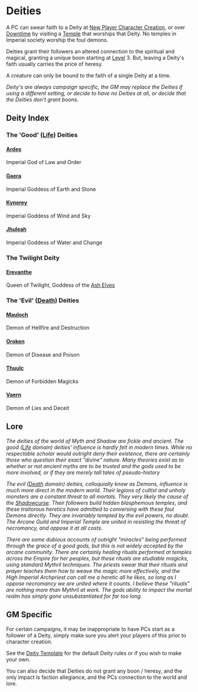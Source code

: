 # Deities

A PC can swear faith to a Deity at [New Player Character Creation](../../Character%20Creation/New%20Player%20Character%20Creation.md), or over [Downtime](../../Player%20Characters/Derived%20Statistics/Level.md#Downtime) by visiting a [Temple](../../Items%20and%20Gear/Economy/Detailed%20Prices/Relevant%20Prices/Holy%20Temple.md) that worships that Deity. No temples in Imperial society worship the foul demons.

Deities grant their followers an altered connection to the spiritual and magical, granting a unique boon starting at [Level](../../Player%20Characters/Derived%20Statistics/Level.md) 3. But, leaving a Deity's faith usually carries the price of heresy.

A creature can only be bound to the faith of a single Deity at a time.

*Deity's are always campaign specific, the GM may replace the Deities if using a different setting, or decide to have no Deities at all, or decide that the Deities don't grant boons.*

## Deity Index

### The 'Good' ([Life](../Spells/Spell%20Domains/Life.md)) Deities

#### [Ardes](Deity%20Index/Ardes.md)

Imperial God of Law and Order

#### [Gaera](Deity%20Index/Gaera.md)

Imperial Goddess of Earth and Stone

#### [Kynerey](Deity%20Index/Kynerey.md)

Imperial Goddess of Wind and Sky

#### [Jhuleah](Deity%20Index/Jhuleah.md)

Imperial Goddess of Water and Change

### The Twilight Deity

#### [Erevanthe](Deity%20Index/Erevanthe.md)

Queen of Twilight, Goddess of the [Ash Elves](../../Player%20Characters/Ancenstries/Elf.md#Ash%20Elf%20(Cendraeri))

### The 'Evil' ([Death](../Spells/Spell%20Domains/Death.md)) Deities

#### [Mauloch](Deity%20Index/Mauloch.md)

Demon of Hellfire and Destruction

#### [Oroken](Deity%20Index/Oroken.md)

Demon of Disease and Poison

#### [Thuulc](Deity%20Index/Thuulc.md)

Demon of Forbidden Magicks

#### [Vaern](Deity%20Index/Vaern.md)

Demon of Lies and Deceit

## Lore

*The deities of the world of Myth and Shadow are fickle and ancient. The good ([Life](../Spells/Spell%20Domains/Life.md) domain) deities' influence is hardly felt in modern times. While no respectable scholar would outright deny their existence, there are certainly those who question their exact "divine" nature. Many theories exist as to whether or not ancient myths are to be trusted and the gods used to be more involved, or if they are merely tall tales of pseudo-history*

*The evil ([Death](../Spells/Spell%20Domains/Death.md) domain) deities, colloquially know as Demons, influence is much more direct in the modern world. Their legions of cultist and unholy monsters are a constant threat to all mortals. They very likely the cause of the [Shadowcurse](../../Game%20Procedures/Hazards/Shadowcurse.md). Their followers build hidden blasphemous temples, and these traitorous heretics have admitted to conversing with these foul Demons directly. They are invariably tempted by the evil powers, no doubt. The Arcane Guild and Imperial Temple are united in resisting the threat of necromancy, and oppose it at all costs.*

*There are some dubious accounts of outright "miracles" being performed through the grace of a good gods, but this is not widely accepted by the arcane community. There are certainly healing rituals performed at temples across the Empire for her peoples, but these rituals are studiable magicks, using standard Mythril techniques. The priests swear that their rituals and prayer teaches them how to weave the magic more effectively, and the High Imperial Archpriest can call me a heretic all he likes, so long as I oppose necromancy we are united where it counts. I believe these "rituals" are nothing more than Mythril at work. The gods ability to impact the mortal realm has simply gone unsubstantiated for far too long.*

## GM Specific

For certain campaigns, it may be inappropriate to have PCs start as a follower of a Deity, simply make sure you alert your players of this prior to character creation.

See the [Deity Template](Deity%20Templates/Deity%20Template.md) for the default Deity rules or if you wish to make your own.

You can also decide that Deities do not grant any boon / heresy, and the only impact is faction allegiance, and the PCs connection to the world and lore.
